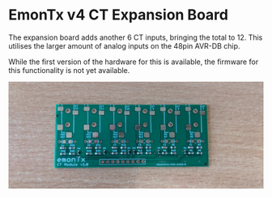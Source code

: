 # EmonTx v4 CT Expansion Board

The expansion board adds another 6 CT inputs, bringing the total to 12. This utilises the larger amount of analog inputs on the 48pin AVR-DB chip.

While the first version of the hardware for this is available, the firmware for this functionality is not yet available.

![ctext.png](ctext.png)
